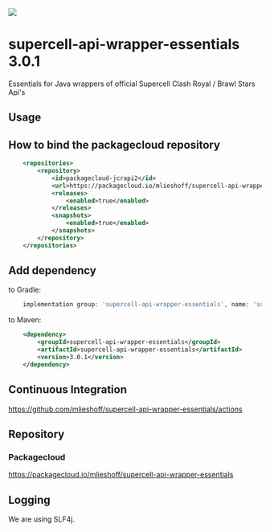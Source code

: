 [![](https://img.shields.io/badge/java-packagecloud.io-844fec.svg)](https://packagecloud.io/)

# supercell-api-wrapper-essentials 3.0.1
Essentials for Java wrappers of official Supercell Clash Royal / Brawl Stars Api's

## Usage

## How to bind the packagecloud repository

```xml
    <repositories>
        <repository>
            <id>packagecloud-jcrapi2</id>
            <url>https://packagecloud.io/mlieshoff/supercell-api-wrapper-essentials/maven2</url>
            <releases>
                <enabled>true</enabled>
            </releases>
            <snapshots>
                <enabled>true</enabled>
            </snapshots>
        </repository>
    </repositories>
```

## Add dependency

to Gradle:
```groovy
    implementation group: 'supercell-api-wrapper-essentials', name: 'supercell-api-wrapper-essentials', version: '3.0.1'
```

to Maven:
```xml
    <dependency>
        <groupId>supercell-api-wrapper-essentials</groupId>
        <artifactId>supercell-api-wrapper-essentials</artifactId>
        <version>3.0.1</version>
    </dependency>
```

## Continuous Integration

https://github.com/mlieshoff/supercell-api-wrapper-essentials/actions

## Repository

### Packagecloud

https://packagecloud.io/mlieshoff/supercell-api-wrapper-essentials

## Logging

We are using SLF4j.
